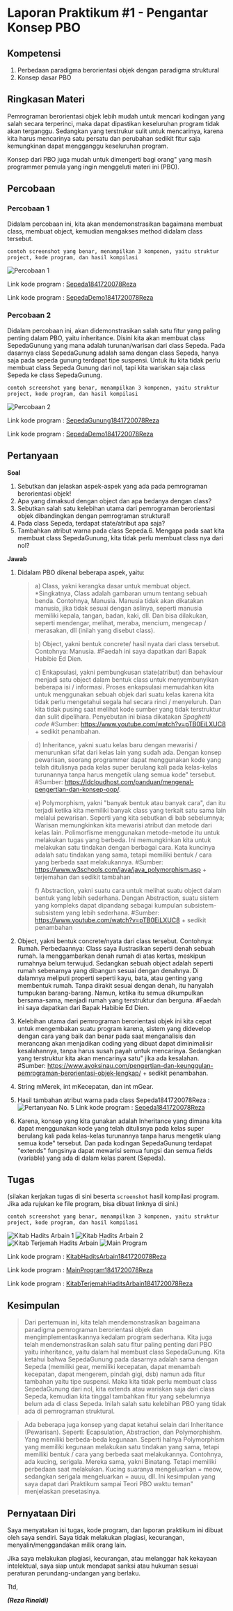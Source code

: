 # Laporan Praktikum #1 - Pengantar Konsep PBO

## Kompetensi

1. Perbedaan paradigma berorientasi objek dengan paradigma struktural
2. Konsep dasar PBO

## Ringkasan Materi

Pemrograman berorientasi objek lebih mudah untuk mencari kodingan yang salah secara terperinci, maka 
dapat dipastikan keseluruhan program tidak akan terganggu. Sedangkan yang terstrukur sulit untuk mencarinya, karena kita harus mencarinya satu persatu dan perubahan sedikit fitur saja kemungkinan dapat mengganggu keseluruhan program.

Konsep dari PBO juga mudah untuk dimengerti bagi orang" yang masih programmer pemula yang ingin menggeluti materi ini (PBO).

## Percobaan

### Percobaan 1

Didalam percobaan ini, kita akan mendemonstrasikan bagaimana membuat class, membuat object, kemudian mengakses method didalam class tersebut.

`contoh screenshot yang benar, menampilkan 3 komponen, yaitu struktur project, kode program, dan hasil kompilasi`

![Percobaan 1](img/percobaan1.png)

Link kode program : [Sepeda1841720078Reza](../../src/1_Pengantar_Konsep_PBO/Sepeda1841720078Reza.java)

Link kode program : [SepedaDemo1841720078Reza](../../src/1_Pengantar_Konsep_PBO/SepedaDemo1841720078Reza.java)

### Percobaan 2

Didalam percobaan ini, akan didemonstrasikan salah satu fitur yang paling penting dalam PBO, yaitu inheritance. Disini kita akan membuat class SepedaGunung yang mana adalah turunan/warisan dari class Sepeda. Pada dasarnya class SepedaGunung adalah sama dengan class Sepeda, hanya saja pada sepeda gunung terdapat tipe suspensi. Untuk itu kita tidak perlu membuat class Sepeda Gunung dari nol, tapi kita wariskan saja class Sepeda ke class SepedaGunung.

`contoh screenshot yang benar, menampilkan 3 komponen, yaitu struktur project, kode program, dan hasil kompilasi`

![Percobaan 2](img/percobaan2.png)

Link kode program : [SepedaGunung1841720078Reza](../../src/1_Pengantar_Konsep_PBO/SepedaGunung1841720078Reza.java)

Link kode program : [SepedaDemo1841720078Reza](../../src/1_Pengantar_Konsep_PBO/SepedaDemo1841720078Reza.java)

## Pertanyaan

**Soal**
1. Sebutkan dan jelaskan aspek-aspek yang ada pada pemrograman berorientasi objek!
2. Apa yang dimaksud dengan object dan apa bedanya dengan class?
3. Sebutkan salah satu kelebihan utama dari pemrograman berorientasi objek dibandingkan 
dengan pemrograman struktural!
4. Pada class Sepeda, terdapat state/atribut apa saja?
5. Tambahkan atribut warna pada class Sepeda.6. Mengapa pada saat kita membuat class SepedaGunung, kita tidak perlu membuat class nya dari nol?

**Jawab**
1. Didalam PBO dikenal beberapa aspek, yaitu:
   > a) Class, yakni kerangka dasar untuk membuat object.
        *Singkatnya, Class adalah gambaran umum tentang sebuah benda. Contohnya, Manusia. Manusia tidak akan dikatakan manusia, jika
        tidak sesuai dengan aslinya, seperti manusia memiliki kepala, tangan, badan, kaki, dll. Dan bisa dilakukan, seperti mendengar,
        melihat, meraba, mencium, mengecap / merasakan, dll (inilah yang disebut class).
    
   > b) Object, yakni bentuk concrete/ hasil nyata dari class tersebut. Contohnya: Manusia.
        #Faedah ini saya dapatkan dari Bapak Habibie Ed Dien.
    
   > c) Enkapsulasi, yakni pembungkusan state(atribut) dan behaviour menjadi satu object dalam bentuk class untuk menyembunyikan
        beberapa isi / informasi. Proses enkapsulasi memudahkan kita untuk menggunakan sebuah objek dari suatu kelas karena kita tidak
        perlu mengetahui segala hal secara rinci / menyeluruh. Dan kita tidak pusing saat melihat kode sumber yang tidak terstruktur dan
        sulit dipelihara. Penyebutan ini biasa dikatakan *Spaghetti code*
        #Sumber: https://www.youtube.com/watch?v=pTB0EiLXUC8 + sedikit penambahan.
    
   > d) Inheritance, yakni suatu kelas baru dengan mewarisi / menurunkan sifat dari kelas lain yang sudah ada. Dengan konsep pewarisan,         seorang programmer dapat menggunakan kode yang telah ditulisnya pada kelas super berulang kali pada kelas-kelas turunannya tanpa
        harus mengetik ulang semua kode" tersebut.
        #Sumber: https://idcloudhost.com/panduan/mengenal-pengertian-dan-konsep-oop/.
    
   > e) Polymorphism, yakni "banyak bentuk atau banyak cara", dan itu terjadi ketika kita memiliki banyak class yang terkait satu sama
        lain melalui pewarisan. Seperti yang kita sebutkan di bab sebelumnya; Warisan memungkinkan kita mewarisi atribut dan metode dari
        kelas lain. Polimorfisme menggunakan metode-metode itu untuk melakukan tugas yang berbeda. Ini memungkinkan kita untuk melakukan
        satu tindakan dengan berbagai cara. Kata kuncinya adalah satu tindakan yang sama, tetapi memiliki bentuk / cara yang berbeda
        saat melakukannya.
        #Sumber: https://www.w3schools.com/java/java_polymorphism.asp + terjemahan dan sedikit tambahan
    
   > f) Abstraction, yakni suatu cara untuk melihat suatu object dalam bentuk yang lebih sederhana. Dengan Abstraction, suatu sistem
        yang kompleks dapat dipandang sebagai kumpulan subsistem-subsistem yang lebih sederhana.
        #Sumber: https://www.youtube.com/watch?v=pTB0EiLXUC8 + sedikit penambahan
    
2. Object, yakni bentuk concrete/nyata dari class tersebut. Contohnya: Rumah. Perbedaannya: Class saya ilustrasikan seperti denah sebuah
   rumah. Ia menggambarkan denah rumah di atas kertas, meskipun rumahnya belum terwujud. Sedangkan sebuah object adalah seperti rumah
   sebenarnya yang dibangun sesuai dengan denahnya. Di dalamnya meliputi properti seperti kayu, bata, atau genting yang membentuk rumah.
   Tanpa dirakit sesuai dengan denah, itu hanyalah tumpukan barang-barang. Namun, ketika itu semua dikumpulkan bersama-sama, menjadi
   rumah yang terstruktur dan berguna.
   #Faedah ini saya dapatkan dari Bapak Habibie Ed Dien.
   
3. Kelebihan utama dari pemrograman berorientasi objek ini kita cepat untuk mengembakan suatu program karena, sistem yang didevelop
   dengan cara yang baik dan benar pada saat menganalisis dan merancang akan menjadikan coding yang dibuat dapat diminimalisir
   kesalahannya, tanpa harus susah payah untuk mencarinya. Sedangkan yang terstruktur kita akan mencarinya satu" jika ada kesalahan.
   #Sumber: https://www.ayoksinau.com/pengertian-dan-keunggulan-pemrograman-berorientasi-objek-lengkap/ + sedikit penambahan.
   
4. String mMerek, int mKecepatan, dan int mGear.

5. Hasil tambahan atribut warna pada class Sepeda1841720078Reza :
![Pertanyaan No. 5](img/pertanyaannomor5.png)
Link kode program : [Sepeda1841720078Reza](../../src/1_Pengantar_Konsep_PBO/Sepeda1841720078Reza.java)

6. Karena, konsep yang kita gunakan adalah Inheritance yang dimana kita dapat menggunakan kode yang telah ditulisnya pada kelas super
   berulang kali pada kelas-kelas turunannya tanpa harus mengetik ulang semua kode" tersebut. Dan pada kodingan SepedaGunung terdapat
   "extends" fungsinya dapat mewarisi semua fungsi dan semua fields (variable) yang ada di dalam kelas parent (Sepeda).

## Tugas

(silakan kerjakan tugas di sini beserta `screenshot` hasil kompilasi program. Jika ada rujukan ke file program, bisa dibuat linknya di sini.)

`contoh screenshot yang benar, menampilkan 3 komponen, yaitu struktur project, kode program, dan hasil kompilasi`

![Kitab Hadits Arbain 1](img/tugas_kha1.png)
![Kitab Hadits Arbain 2](img/tugas_kha2.png)
![Kitab Terjemah Hadits Arbain](img/tugas_ktha.png)
![Main Program](img/tugas_mainprogram.png)

Link kode program : [KitabHaditsArbain1841720078Reza](../../src/1_Pengantar_Konsep_PBO/KitabHaditsArbain1841720078Reza.java)

Link kode program : [MainProgram1841720078Reza](../../src/1_Pengantar_Konsep_PBO/MainProgram1841720078Reza.java)

Link kode program : [KitabTerjemahHaditsArbain1841720078Reza](../../src/1_Pengantar_Konsep_PBO/KitabTerjemahHaditsArbain1841720078Reza.java)

## Kesimpulan

> Dari pertemuan ini, kita telah mendemonstrasikan bagaimana paradigma pemrograman 
berorientasi objek dan mengimplementasikannya kedalam program sederhana. Kita juga telah 
mendemonstrasikan salah satu fitur paling penting dari PBO yaitu inheritance, yaitu dalam hal 
membuat class SepedaGunung. 
Kita ketahui bahwa SepedaGunung pada dasarnya adalah sama dengan Sepeda (memiliki gear, 
memiliki kecepatan, dapat menambah kecepatan, dapat mengerem, pindah gigi, dsb) namun ada 
fitur tambahan yaitu tipe suspensi. Maka kita tidak perlu membuat class SepedaGunung dari nol, 
kita extends atau wariskan saja dari class Sepeda, kemudian kita tinggal tambahkan fitur yang 
sebelumnya belum ada di class Sepeda. Inilah salah satu kelebihan PBO yang tidak ada di 
pemrograman struktural.

> Ada beberapa juga konsep yang dapat ketahui selain dari Inheritance (Pewarisan). Seperti: Ecapsulation, Abstraction, dan Polymorphishm. Yang memiliki berbeda-beda kegunaan. Seperti halnya Polymorphism yang memiliki kegunaan melakukan satu tindakan yang sama, tetapi memiliki bentuk / cara yang berbeda saat melakukannya. Contohnya, ada kucing, serigala. Mereka sama, yakni Binatang. Tetapi memiliki perbedaan saat melakukan. Kucing suaranya mengeluarkan = meow, sedangkan serigala mengeluarkan = auuu, dll. Ini kesimpulan yang saya dapat dari Praktikum sampai Teori PBO waktu teman" menjelaskan presetasinya.

## Pernyataan Diri

Saya menyatakan isi tugas, kode program, dan laporan praktikum ini dibuat oleh saya sendiri. Saya tidak melakukan plagiasi, kecurangan, menyalin/menggandakan milik orang lain.

Jika saya melakukan plagiasi, kecurangan, atau melanggar hak kekayaan intelektual, saya siap untuk mendapat sanksi atau hukuman sesuai peraturan perundang-undangan yang berlaku.

Ttd,

***(Reza Rinaldi)***
